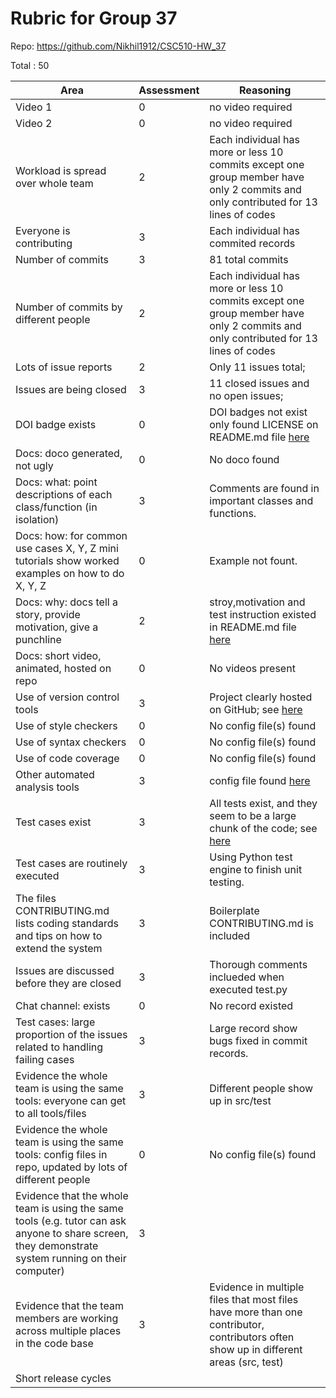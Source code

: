 # Rubric for Group 37

Repo: https://github.com/Nikhil1912/CSC510-HW_37

Total : 50


| Area                                                                                                                                                | Assessment | Reasoning                                                                                                                                                                                                                           |
|-----------------------------------------------------------------------------------------------------------------------------------------------------|------------|-------------------------------------------------------------------------------------------------------------------------------------------------------------------------------------------------------------------------------------|
| Video 1                                                                                                                                             | 0          | no video required                                                                                                                                                                                                                   |
| Video 2                                                                                                                                             | 0          | no video required                                                                                                                                                                                                                   |
| Workload is spread over whole team                                                                                                                  | 2          | Each individual has more or less 10 commits except one group member have only 2 commits and only contributed for 13 lines of codes                                                                                                  |
| Everyone is contributing                                                                                                                            | 3          | Each individual has commited records                                                                                                                                                                                                |
| Number of commits                                                                                                                                   | 3          | 81 total commits                                                                                                                                                                                                                    |
| Number of commits by different people                                                                                                               | 2          | Each individual has more or less 10 commits except one group member have only 2 commits and only contributed for 13 lines of codes                                                                                                  |
| Lots of issue reports                                                                                                                               | 2          | Only 11 issues total;                                                                                                                                                                                                               |
| Issues are being closed                                                                                                                             | 3          | 11 closed issues and no open issues;                                                                                                                                                                                                |
| DOI badge exists                                                                                                                                    | 0          | DOI badges not exist only found LICENSE on README.md file [here](https://github.com/Nikhil1912/CSC510-HW_37#readme)                                                                                                                 |
| Docs: doco generated, not ugly                                                                                                                      | 0          | No doco found                                                                                                                                                                                                                       |
| Docs: what: point descriptions of each class/function (in isolation)                                                                                | 3          | Comments are found in important classes and functions.                                                                                                                                                                              |
| Docs: how: for common use cases X, Y, Z mini tutorials show worked examples on how to do X, Y, Z                                                    | 0          | Example not fount.                                                                                                                                                                                                                  |
| Docs: why: docs tell a story, provide motivation, give a punchline                                                                                  | 2          | stroy,motivation and test instruction existed in README.md file [here](https://github.com/Nikhil1912/CSC510-HW_37#readme)                                                                                                           |
| Docs: short video, animated, hosted on repo                                                                                                         | 0          | No videos present                                                                                                                                                                                                                   |
| Use of version control tools                                                                                                                        | 3          | Project clearly hosted on GitHub; see [here](https://github.com/Nikhil1912/CSC510-HW_37)                                                                                                                                            |
| Use of style checkers                                                                                                                               | 0          | No config file(s) found                                                                                                                                                                                                             |
| Use of syntax checkers                                                                                                                              | 0          | No config file(s) found                                                                                                                                                                                                             |
| Use of code coverage                                                                                                                                | 0          | No config file(s) found                                                                                                                                                                                                             |
| Other automated analysis tools                                                                                                                      | 3          | config file found [here](https://github.com/Nikhil1912/CSC510-HW_37/blob/main/config.yml )                                                                                                                                          |
| Test cases exist                                                                                                                                    | 3          | All tests exist, and they seem to be a large chunk of the code; see [here](https://github.com/Nikhil1912/CSC510-HW_37/blob/main/code/Tests.py)                                                                                      |
| Test cases are routinely executed                                                                                                                   | 3          | Using Python test engine to finish unit testing.                                                                                                                                                                                    |
| The files CONTRIBUTING.md lists coding standards and tips on how to extend the system                                                               | 3          | Boilerplate CONTRIBUTING.md is included                                                                                                                                                                                             
| Issues are discussed before they are closed                                                                                                         | 3          | Thorough comments inclueded when executed test.py                                                                                                                                                                                   |
| Chat channel: exists                                                                                                                                | 0          | No record existed                                                                                                                                                                                                                   |
| Test cases: large proportion of the issues related to handling failing cases                                                                        | 3          | Large record show bugs fixed in commit records.                                                                                                                                                                                     |
| Evidence the whole team is using the same tools: everyone can get to all tools/files                                                                | 3          | Different people show up in src/test                                                                                                                                                                                                |
| Evidence the whole team is using the same tools: config files in repo, updated by lots of different people                                          | 0          | No config file(s) found                                                                                                                                                                                                             |
| Evidence that the whole team is using the same tools (e.g. tutor can ask anyone to share screen, they demonstrate system running on their computer) | 3          | 
| Evidence that the team members are working across multiple places in the code base                                                                  | 3          | Evidence in multiple files that most files have more than one contributor, contributors often show up in different areas (src, test)                                                                                                |
| Short release cycles         
